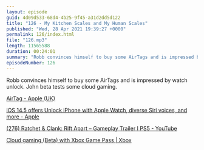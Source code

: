 ```yaml
---
layout: episode
guid: 4d09d533-68d4-4b25-9f45-a31d2dd5d122
title: "126 - My Kitchen Scales and My Human Scales"
published: "Wed, 28 Apr 2021 19:39:27 +0000"
permalink: 126/index.html
file: "126.mp3"
length: 11565588
duration: 00:24:01
summary: "Robb convinces himself to buy some AirTags and is impressed by watch unlock. John beta tests some cloud gaming."
episodeNumber: 126
---
```


Robb convinces himself to buy some AirTags and is impressed by watch unlock. John beta tests some cloud gaming.

[AirTag - Apple (UK)](https://www.apple.com/uk/airtag/)

[iOS 14.5 offers Unlock iPhone with Apple Watch, diverse Siri voices, and more - Apple](https://www.apple.com/newsroom/2021/04/ios-14-5-offers-unlock-iphone-with-apple-watch-diverse-siri-voices-and-more/)

[(276) Ratchet & Clank: Rift Apart – Gameplay Trailer I PS5 - YouTube](https://www.youtube.com/watch?v=9p_gg9UW9k4)

[Cloud gaming (Beta) with Xbox Game Pass | Xbox](https://www.xbox.com/en-GB/xbox-game-pass/cloud-gaming)
